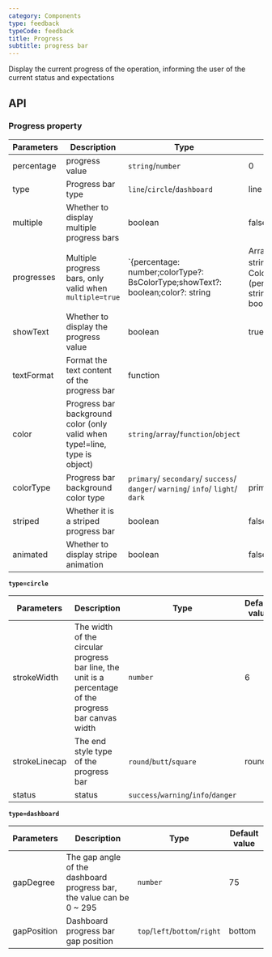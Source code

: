 ```yaml
---
category: Components
type: feedback
typeCode: feedback
title: Progress
subtitle: progress bar
---
```


Display the current progress of the operation, informing the user of the current status and expectations

## API

### Progress property

| Parameters | Description | Type | Default value |
|------------|----------------------------------| --------------------------------------------------------------------------------------------------------------------------------------------------------------------------------------------------------------------------|---------|
| percentage | progress value | `string`/`number` | 0 |
| type | Progress bar type | `line`/`circle`/`dashboard` | line |
| multiple | Whether to display multiple progress bars | boolean | false |
| progresses | Multiple progress bars, only valid when `multiple=true` | `{percentage: number;colorType?: BsColorType;showText?: boolean;color?: string|Array<{color: string;percentage:number} >｜ColorFunctionType;textFormat?: (percentage: number) => string;striped?: boolean;animated?: boolean;}[]` | [] |
| showText | Whether to display the progress value | boolean | true |
| textFormat | Format the text content of the progress bar | function | |
| color | Progress bar background color (only valid when type!=line, type is object) | `string`/`array`/`function`/`object` | |
| colorType | Progress bar background color type | `primary`/ `secondary`/ `success`/ `danger`/ `warning`/ `info`/ `light`/ `dark` | primary |
| striped | Whether it is a striped progress bar | boolean | false |
| animated | Whether to display stripe animation | boolean | false |


**`type=circle`**

| Parameters | Description | Type | Default value |
|------------|-----------------------------|----------------------------|-----|
| strokeWidth | The width of the circular progress bar line, the unit is a percentage of the progress bar canvas width | `number` | 6 |
| strokeLinecap | The end style type of the progress bar | `round`/`butt`/`square` | round |
| status | status | `success`/`warning`/`info`/`danger` | |


**`type=dashboard`**

| Parameters | Description | Type | Default value |
|------------|-----------------------------|--------------------------------------|--------|
| gapDegree | The gap angle of the dashboard progress bar, the value can be 0 ~ 295 | `number` | 75 |
| gapPosition | Dashboard progress bar gap position | `top`/`left`/`bottom`/`right` | bottom |
